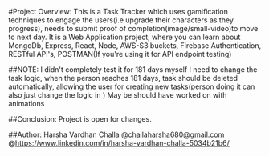 #Project Overview:
This is a Task Tracker which uses gamification techniques to engage the users(i.e upgrade their characters as they progress), needs to submit proof of completion(image/small-video)to move to next day.
It is a Web Application project, where you can learn about MongoDb, Express, React, Node, AWS-S3 buckets, Firebase Authentication, RESTful API's, POSTMAN(If you're using it for API endpoint testing)

##NOTE:
I didn't completely test it for 181 days myself
I need to change the task logic, when the person reaches 181 days, task should be deleted automatically, allowing the user for creating new tasks(person doing it can also just change the logic in )
May be should have worked on with animations

##Conclusion:
Project is open for changes.

##Author:
Harsha Vardhan Challa
@challaharsha680@gmail.com
@https://www.linkedin.com/in/harsha-vardhan-challa-5034b21b6/
